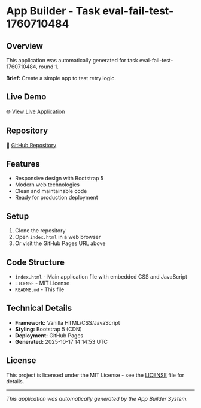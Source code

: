 # App Builder - Task eval-fail-test-1760710484

## Overview
This application was automatically generated for task eval-fail-test-1760710484, round 1.

**Brief:** Create a simple app to test retry logic.

## Live Demo
🌐 [View Live Application](https://24f2000010.github.io/app-eval-fail-test-1760710484/)

## Repository
📁 [GitHub Repository](https://github.com/24f2000010/app-eval-fail-test-1760710484)

## Features
- Responsive design with Bootstrap 5
- Modern web technologies
- Clean and maintainable code
- Ready for production deployment

## Setup
1. Clone the repository
2. Open `index.html` in a web browser
3. Or visit the GitHub Pages URL above

## Code Structure
- `index.html` - Main application file with embedded CSS and JavaScript
- `LICENSE` - MIT License
- `README.md` - This file

## Technical Details
- **Framework:** Vanilla HTML/CSS/JavaScript
- **Styling:** Bootstrap 5 (CDN)
- **Deployment:** GitHub Pages
- **Generated:** 2025-10-17 14:14:53 UTC

## License
This project is licensed under the MIT License - see the [LICENSE](LICENSE) file for details.

---
*This application was automatically generated by the App Builder System.*
